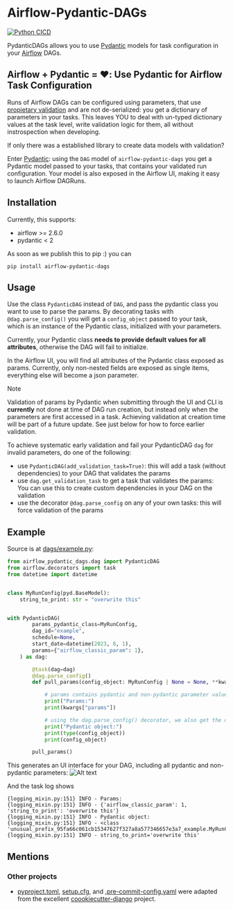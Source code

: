 # Airflow-Pydantic-DAGs

[![Python CICD](https://github.com/flinz/airflow-pydantic-dags/actions/workflows/python-publish.yml/badge.svg)](https://github.com/flinz/airflow-pydantic-dags/actions/workflows/python-publish.yml)

PydanticDAGs allows you to use [Pydantic](https://pydantic.dev) models for task configuration in your [Airflow](https://airflow.apache.org) DAGs.

## Airflow + Pydantic = ❤️: Use Pydantic for Airflow Task Configuration

Runs of Airflow DAGs can be configured using parameters, that use [propietary validation](https://github.com/apache/airflow/pull/17100) and are not de-serialized: you get a dictionary of parameters in your tasks. This leaves YOU to deal with un-typed dictionary values at the task level, write validation logic for them, all without instrospection when developing.

If only there was a established library to create data models with validation?

Enter [Pydantic](https://pydantic.dev): using the `DAG` model of `airflow-pydantic-dags` you get a Pydantic model passed to your tasks, that contains your validated run configuration. Your model is also exposed in the Airflow UI, making it easy to launch Airflow DAGRuns.

## Installation

Currently, this supports:

- airflow >= 2.6.0
- pydantic < 2

As soon as we publish this to pip :) you can

```
pip install airflow-pydantic-dags
```

## Usage

Use the class `PydanticDAG` instead of `DAG`, and pass the pydantic class you want to use
to parse the params. By decorating tasks with `@dag.parse_config()` you will get a `config_object`
passed to your task, which is an instance of the Pydantic class, initialized with your parameters.

Currently, your Pydantic class **needs to provide default values for all attributes**,
otherwise the DAG will fail to initialize.

In the Airflow UI, you will find all attributes of the Pydantic class exposed as
params. Currently, only non-nested fields are exposed as single items, everything
else will become a json parameter.

> [!NOTE]
> Validation of params by Pydantic when submitting through the UI and CLI is **currently** not
> done at time of DAG run creation, but instead only when the parameters are first accessed
> in a task. Achieving validation at creation time will be part of a future update.
> See just below for how to force earlier validation.

To achieve systematic early validation and fail your PydanticDAG `dag`
for invalid parameters, do one of the following:

- use `PydanticDAG(add_validation_task=True)`: this will add a task
  (without dependencies) to your DAG that validates the params
- use `dag.get_validation_task` to get a task that validates the params:
  You can use this to create custom dependencies in your DAG on the validation
- use the decorator `@dag.parse_config` on any of your own tasks:
  this will force validation of the params

## Example

Source is at [dags/example.py](dags/example.py):

```python
from airflow_pydantic_dags.dag import PydanticDAG
from airflow.decorators import task
from datetime import datetime


class MyRunConfig(pyd.BaseModel):
    string_to_print: str = "overwrite this"


with PydanticDAG(
        params_pydantic_class=MyRunConfig,
        dag_id="example",
        schedule=None,
        start_date=datetime(2023, 8, 1),
        params={"airflow_classic_param": 1},
    ) as dag:

        @task(dag=dag)
        @dag.parse_config()
        def pull_params(config_object: MyRunConfig | None = None, **kwargs):

            # params contains pydantic and non-pydantic parameter values
            print("Params:")
            print(kwargs["params"])

            # using the dag.parse_config() decorator, we also get the deserialized pydantic object as 'config_object'
            print("Pydantic object:")
            print(type(config_object))
            print(config_object)

        pull_params()
```

This generates an UI interface for your DAG, including all pydantic and non-pydantic parameters:
![Alt text](docs/imgs/example_trigger_ui.png)

And the task log shows

```
{logging_mixin.py:151} INFO - Params:
{logging_mixin.py:151} INFO - {'airflow_classic_param': 1, 'string_to_print': 'overwrite this'}
{logging_mixin.py:151} INFO - Pydantic object:
{logging_mixin.py:151} INFO - <class 'unusual_prefix_95fa66c061cb15347627f327a8a577346657e3a7_example.MyRunConfig'>
{logging_mixin.py:151} INFO - string_to_print='overwrite this'
```

## Mentions

### Other projects

- [pyproject.toml](./pyproject.toml), [setup.cfg](./setup.cfg), and [.pre-commit-config.yaml](./.pre-commit-config.yaml) were adapted from the excellent [coookiecutter-django](https://github.com/cookiecutter/cookiecutter-django) project.
